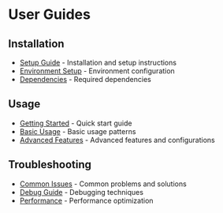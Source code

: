 # User Guides

## Installation
- [Setup Guide](installation/main.md) - Installation and setup instructions
- [Environment Setup](installation/env.md) - Environment configuration
- [Dependencies](installation/deps.md) - Required dependencies

## Usage
- [Getting Started](usage/main.md) - Quick start guide
- [Basic Usage](usage/basic.md) - Basic usage patterns
- [Advanced Features](usage/advanced.md) - Advanced features and configurations

## Troubleshooting
- [Common Issues](troubleshooting/main.md) - Common problems and solutions
- [Debug Guide](troubleshooting/debug.md) - Debugging techniques
- [Performance](troubleshooting/performance.md) - Performance optimization
